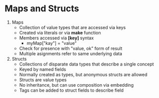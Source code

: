 # Maps and Structs

1. Maps 
    - Collection of value types that are accessed via keys
    - Created via literals or via **make** function
    - Members accessed via **[key]** syntax
        - myMap["kay"] = "value"
    - Check for presence with "value, ok" form of result
    - Multiple asignments refer to same underlying data
2. Structs
    - Collections of disparate data types that describe a single concept
    - Keyed by named fields
    - Normally created as types, but anonymous structs are allowed
    - Structs are value types
    - No inheritance, but can use composition via embedding
    - Tags can be added to struct fields to describe field
    